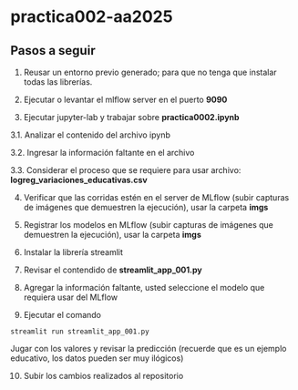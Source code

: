 # practica002-aa2025

## Pasos a seguir

1. Reusar un entorno previo generado; para que no tenga que instalar todas las librerías.

2. Ejecutar o levantar el mlflow server en el puerto **9090**

3. Ejecutar jupyter-lab y trabajar sobre **practica0002.ipynb**

  3.1. Analizar el contenido del archivo ipynb

  3.2. Ingresar la información faltante en el archivo

  3.3. Considerar el proceso que se requiere para usar archivo: **logreg_variaciones_educativas.csv**

4. Verificar que las corridas estén en el server de MLflow (subir capturas de imágenes que demuestren la ejecución), usar la carpeta **imgs**

5. Registrar los modelos en MLflow (subir capturas de imágenes que demuestren la ejecución), usar la carpeta **imgs**

6. Instalar la librería streamlit

7. Revisar el contendido de **streamlit_app_001.py**

8. Agregar la información faltante, usted seleccione el modelo que requiera usar del MLflow

9. Ejecutar el comando
```
streamlit run streamlit_app_001.py
```
Jugar con los valores y revisar la predicción (recuerde que es un ejemplo educativo, los datos pueden ser muy ilógicos)

10. Subir los cambios realizados al repositorio
